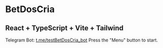 # BetDosCria
## React + TypeScript + Vite + Tailwind

Telegram Bot: [t.me/testBetDosCria_bot](https://t.me/testBetDosCria_bot)
Press the "Menu" button to start.